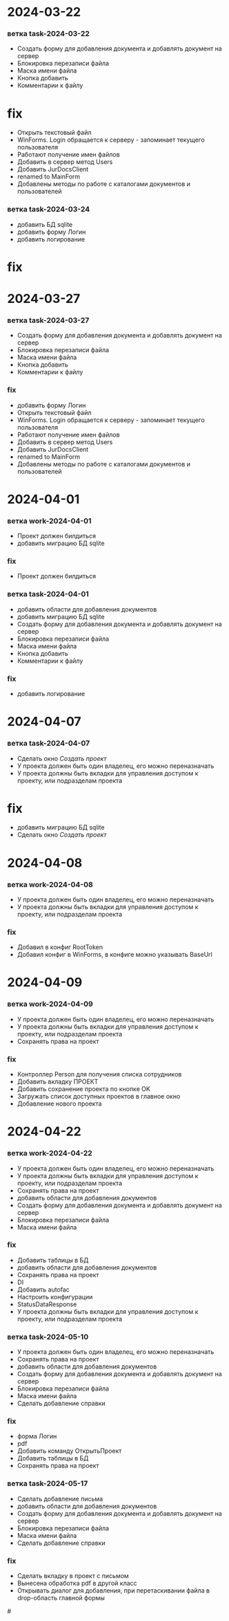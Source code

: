 # 2024-03-22

### ветка **task-2024-03-22**

- Создать форму для добавления документа и добавлять документ на сервер
- Блокировка перезаписи файла
- Маска имени файла
- Кнопка добавить
- Комментарии к файлу

# fix

- Открыть текстовый файл
- WinForms. Login обращается к серверу - запоминает текущего пользователя
- Работают получение имен файлов
- Добавить в сервер метод Users
- Добавить JurDocsClient
- renamed to MainForm
- Добавлены методы по работе с каталогами документов и пользователей

### ветка **task-2024-03-24**

- добавить БД sqlite
- добавить форму Логин
- добавить логирование

# fix

# 2024-03-27

### ветка **task-2024-03-27**

- Создать форму для добавления документа и добавлять документ на сервер
- Блокировка перезаписи файла
- Маска имени файла
- Кнопка добавить
- Комментарии к файлу

### fix

- добавить форму Логин
- Открыть текстовый файл
- WinForms. Login обращается к серверу - запоминает текущего пользователя
- Работают получение имен файлов
- Добавить в сервер метод Users
- Добавить JurDocsClient
- renamed to MainForm
- Добавлены методы по работе с каталогами документов и пользователей

# 2024-04-01

### ветка **work-2024-04-01**

- Проект должен билдиться
- добавить миграцию БД sqlite

### fix

- Проект должен билдиться

### ветка **task-2024-04-01**

- добавить области для добавления документов
- добавить миграцию БД sqlite
- Создать форму для добавления документа и добавлять документ на сервер
- Блокировка перезаписи файла
- Маска имени файла
- Кнопка добавить
- Комментарии к файлу

### fix

- добавить логирование

# 2024-04-07

### ветка **task-2024-04-07**

- Сделать окно _Создать проект_
- У проекта должен быть один владелец, его можно переназначать
- У проекта должны быть вкладки для управления доступом к проекту, или подразделам проекта

# fix

- добавить миграцию БД sqlite
- Сделать окно _Создать проект_

# 2024-04-08

### ветка **work-2024-04-08**

- У проекта должен быть один владелец, его можно переназначать
- У проекта должны быть вкладки для управления доступом к проекту, или подразделам проекта

### fix

- Добавил в конфиг RootToken
- Добавил конфиг в WinForms, в конфиге можно указывать BaseUrl

# 2024-04-09

### ветка **work-2024-04-09**

- У проекта должен быть один владелец, его можно переназначать
- У проекта должны быть вкладки для управления доступом к проекту, или подразделам проекта
- Сохранять права на проект

### fix

- Контроллер Person для получения списка сотрудников
- Добавить вкладку ПРОЕКТ
- Добавить сохранение проекта по кнопке OK
- Загружать список доступных проектов в главное окно
- Добавление нового проекта

# 2024-04-22

### ветка **work-2024-04-22**

- У проекта должен быть один владелец, его можно переназначать
- У проекта должны быть вкладки для управления доступом к проекту, или подразделам проекта
- Сохранять права на проект
- добавить области для добавления документов
- Создать форму для добавления документа и добавлять документ на сервер
- Блокировка перезаписи файла
- Маска имени файла

### fix

- Добавить таблицы в БД
- добавить области для добавления документов
- Сохранять права на проект
- DI
- Добавить autofac
- Настроить конфигурации
- StatusDataResponse
- У проекта должны быть вкладки для управления доступом к проекту, или подразделам проекта

### ветка **task-2024-05-10**

- У проекта должен быть один владелец, его можно переназначать
- Сохранять права на проект
- добавить области для добавления документов
- Создать форму для добавления документа и добавлять документ на сервер
- Блокировка перезаписи файла
- Маска имени файла
- Сделать добавление справки

### fix

- форма Логин
- pdf
- Добавить команду ОткрытьПроект
- Добавить таблицы в БД
- Сохранять права на проект

### ветка **task-2024-05-17**

- Сделать добавление письма
- добавить области для добавления документов
- Создать форму для добавления документа и добавлять документ на сервер
- Блокировка перезаписи файла
- Маска имени файла
- Сделать добавление справки

### fix

- Сделать вкладку в проект с письмом
- Вынесена обработка pdf в другой класс
- Открывать диалог для добавления, при перетаскивании файла в drop-область главной формы

\#

